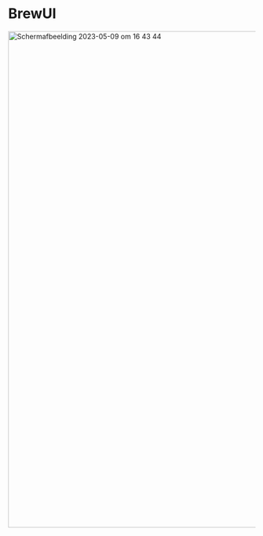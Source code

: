 # BrewUI

<img width="1012" alt="Scherm­afbeelding 2023-05-09 om 16 43 44" src="https://github.com/tomasharkema/BrewUI/assets/4534203/97e71d94-47cd-43c8-a8bd-a1f0a82c84ae">
